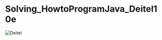 # Solving_HowtoProgramJava_Deitel10e
 
![Deitel](https://github.com/Dev-Gabriel-Martins/Solving_HowtoProgramJava_Deitel10e/assets/97320295/008674c4-765e-4fbd-ac73-45775441aa3c)
